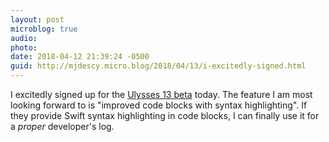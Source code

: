 ```yaml
---
layout: post
microblog: true
audio: 
photo: 
date: 2018-04-12 21:39:24 -0500
guid: http://mjdescy.micro.blog/2018/04/13/i-excitedly-signed.html
---
```

I excitedly signed up for the [Ulysses 13 beta](https://ulyssesapp.com/beta) today. The feature I am most looking forward to is "improved code blocks with syntax highlighting". If they provide Swift syntax highlighting in code blocks, I can finally use it for a _proper_ developer's log.
